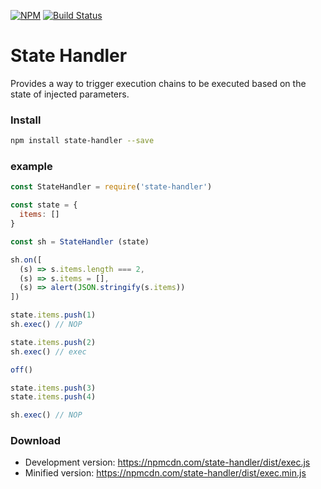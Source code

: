 [![NPM](https://nodei.co/npm/state-handler.png)](https://nodei.co/npm/state-handler/)
[![Build Status](https://travis-ci.org/rhalff/state-handler.png)](https://travis-ci.org/rhalff/state-handler)

# State Handler

Provides a way to trigger execution chains to be executed based
on the state of injected parameters.

### Install
```bash
npm install state-handler --save
```

### example

```js
const StateHandler = require('state-handler')

const state = {
  items: []
}

const sh = StateHandler (state)

sh.on([
  (s) => s.items.length === 2,
  (s) => s.items = [],
  (s) => alert(JSON.stringify(s.items))
])

state.items.push(1)
sh.exec() // NOP

state.items.push(2)
sh.exec() // exec

off()

state.items.push(3)
state.items.push(4)

sh.exec() // NOP
```

### Download

  * Development version: https://npmcdn.com/state-handler/dist/exec.js
  * Minified version: https://npmcdn.com/state-handler/dist/exec.min.js
